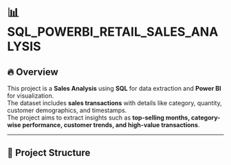 # 📊  SQL_POWERBI_RETAIL_SALES_ANALYSIS

## 🔥 Overview  
This project is a **Sales Analysis** using **SQL** for data extraction and **Power BI** for visualization.  
The dataset includes **sales transactions** with details like category, quantity, customer demographics, and timestamps.  
The project aims to extract insights such as **top-selling months, category-wise performance, customer trends, and high-value transactions**.

---

## 📂 Project Structure  

